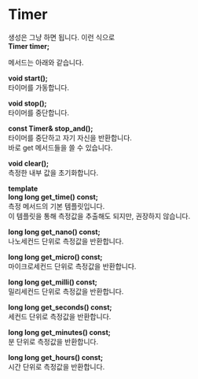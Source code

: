 # Timer
  
생성은 그냥 하면 됩니다. 이런 식으로  
**Timer timer;**  
  
  
  
메서드는 아래와 같습니다.
  
**void start();**  
타이머를 가동합니다.
  
**void stop();**  
타이머를 중단합니다.
  
**const Timer& stop_and();**  
타이머를 중단하고 자기 자신을 반환합니다.  
바로 get 메서드들을 쓸 수 있습니다.  
  
**void clear();**  
측정한 내부 값을 초기화합니다.  
  
**template<class seconds_t>  
long long get_time() const;**  
측정 메서드의 기본 템플릿입니다.  
이 템플릿을 통해 측정값을 추출해도 되지만, 권장하지 않습니다.  
  
**long long get_nano() const;**  
나노세컨드 단위로 측정값을 반환합니다.  
  
**long long get_micro() const;**  
마이크로세컨드 단위로 측정값을 반환합니다.  
  
**long long get_milli() const;**  
밀리세컨드 단위로 측정값을 반환합니다.  
  
**long long get_seconds() const;**  
세컨드 단위로 측정값을 반환합니다.  
  
**long long get_minutes() const;**  
분 단위로 측정값을 반환합니다.  
  
**long long get_hours() const;**  
시간 단위로 측정값을 반환합니다.  
  
